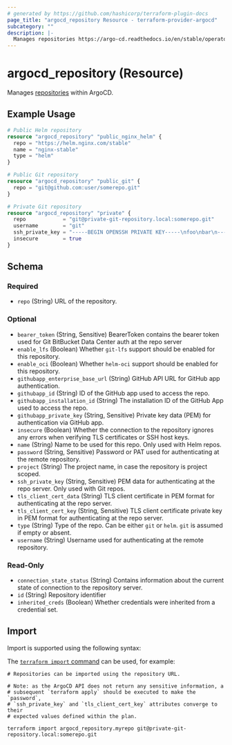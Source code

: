 ```yaml
---
# generated by https://github.com/hashicorp/terraform-plugin-docs
page_title: "argocd_repository Resource - terraform-provider-argocd"
subcategory: ""
description: |-
  Manages repositories https://argo-cd.readthedocs.io/en/stable/operator-manual/declarative-setup/#repositories within ArgoCD.
---
```


# argocd_repository (Resource)

Manages [repositories](https://argo-cd.readthedocs.io/en/stable/operator-manual/declarative-setup/#repositories) within ArgoCD.

## Example Usage

```terraform
# Public Helm repository
resource "argocd_repository" "public_nginx_helm" {
  repo = "https://helm.nginx.com/stable"
  name = "nginx-stable"
  type = "helm"
}

# Public Git repository
resource "argocd_repository" "public_git" {
  repo = "git@github.com:user/somerepo.git"
}

# Private Git repository
resource "argocd_repository" "private" {
  repo            = "git@private-git-repository.local:somerepo.git"
  username        = "git"
  ssh_private_key = "-----BEGIN OPENSSH PRIVATE KEY-----\nfoo\nbar\n-----END OPENSSH PRIVATE KEY-----"
  insecure        = true
}
```

<!-- schema generated by tfplugindocs -->
## Schema

### Required

- `repo` (String) URL of the repository.

### Optional

- `bearer_token` (String, Sensitive) BearerToken contains the bearer token used for Git BitBucket Data Center auth at the repo server
- `enable_lfs` (Boolean) Whether `git-lfs` support should be enabled for this repository.
- `enable_oci` (Boolean) Whether `helm-oci` support should be enabled for this repository.
- `githubapp_enterprise_base_url` (String) GitHub API URL for GitHub app authentication.
- `githubapp_id` (String) ID of the GitHub app used to access the repo.
- `githubapp_installation_id` (String) The installation ID of the GitHub App used to access the repo.
- `githubapp_private_key` (String, Sensitive) Private key data (PEM) for authentication via GitHub app.
- `insecure` (Boolean) Whether the connection to the repository ignores any errors when verifying TLS certificates or SSH host keys.
- `name` (String) Name to be used for this repo. Only used with Helm repos.
- `password` (String, Sensitive) Password or PAT used for authenticating at the remote repository.
- `project` (String) The project name, in case the repository is project scoped.
- `ssh_private_key` (String, Sensitive) PEM data for authenticating at the repo server. Only used with Git repos.
- `tls_client_cert_data` (String) TLS client certificate in PEM format for authenticating at the repo server.
- `tls_client_cert_key` (String, Sensitive) TLS client certificate private key in PEM format for authenticating at the repo server.
- `type` (String) Type of the repo. Can be either `git` or `helm`. `git` is assumed if empty or absent.
- `username` (String) Username used for authenticating at the remote repository.

### Read-Only

- `connection_state_status` (String) Contains information about the current state of connection to the repository server.
- `id` (String) Repository identifier
- `inherited_creds` (Boolean) Whether credentials were inherited from a credential set.

## Import

Import is supported using the following syntax:

The [`terraform import` command](https://developer.hashicorp.com/terraform/cli/commands/import) can be used, for example:

```shell
# Repositories can be imported using the repository URL.

# Note: as the ArgoCD API does not return any sensitive information, a
# subsequent `terraform apply` should be executed to make the `password`,
# `ssh_private_key` and `tls_client_cert_key` attributes converge to their
# expected values defined within the plan.

terraform import argocd_repository.myrepo git@private-git-repository.local:somerepo.git
```
